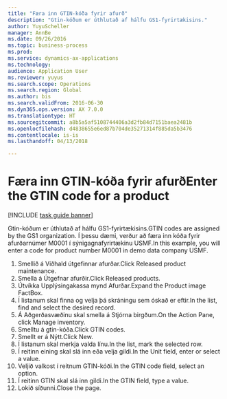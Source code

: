 ```yaml
--- 
title: "Færa inn GTIN-kóða fyrir afurð"
description: "Gtin-kóðum er úthlutað af hálfu GS1-fyrirtækisins."
author: YuyuScheller
manager: AnnBe
ms.date: 09/26/2016
ms.topic: business-process
ms.prod: 
ms.service: dynamics-ax-applications
ms.technology: 
audience: Application User
ms.reviewer: yuyus
ms.search.scope: Operations
ms.search.region: Global
ms.author: bis
ms.search.validFrom: 2016-06-30
ms.dyn365.ops.version: AX 7.0.0
ms.translationtype: HT
ms.sourcegitcommit: a8b5a5af5108744406a3d2fb84d7151baea2481b
ms.openlocfilehash: d4838655e6ed87b704de35271314f885da5b3476
ms.contentlocale: is-is
ms.lasthandoff: 04/13/2018

---
```

# <a name="enter-the-gtin-code-for-a-product"></a><span data-ttu-id="2aaa9-103">Færa inn GTIN-kóða fyrir afurð</span><span class="sxs-lookup"><span data-stu-id="2aaa9-103">Enter the GTIN code for a product</span></span>

[!INCLUDE [task guide banner](../../includes/task-guide-banner.md)]

<span data-ttu-id="2aaa9-104">Gtin-kóðum er úthlutað af hálfu GS1-fyrirtækisins.</span><span class="sxs-lookup"><span data-stu-id="2aaa9-104">GTIN codes are assigned by the GS1 organization.</span></span> <span data-ttu-id="2aaa9-105">Í þessu dæmi, verður að færa inn kóða fyrir afurðarnúmer M0001 í sýnigagnafyrirtækinu USMF.</span><span class="sxs-lookup"><span data-stu-id="2aaa9-105">In this example, you will enter a code for product number M0001 in demo data company USMF.</span></span>

1. <span data-ttu-id="2aaa9-106">Smellið á Viðhald útgefinnar afurðar.</span><span class="sxs-lookup"><span data-stu-id="2aaa9-106">Click Released product maintenance.</span></span>
2. <span data-ttu-id="2aaa9-107">Smella á Útgefnar afurðir.</span><span class="sxs-lookup"><span data-stu-id="2aaa9-107">Click Released products.</span></span>
3. <span data-ttu-id="2aaa9-108">Útvíkka Upplýsingakassa mynd Afurðar.</span><span class="sxs-lookup"><span data-stu-id="2aaa9-108">Expand the Product image FactBox.</span></span>
4. <span data-ttu-id="2aaa9-109">Í listanum skal finna og velja þá skráningu sem óskað er eftir.</span><span class="sxs-lookup"><span data-stu-id="2aaa9-109">In the list, find and select the desired record.</span></span>
5. <span data-ttu-id="2aaa9-110">Á Aðgerðasvæðinu skal smella á Stjórna birgðum.</span><span class="sxs-lookup"><span data-stu-id="2aaa9-110">On the Action Pane, click Manage inventory.</span></span>
6. <span data-ttu-id="2aaa9-111">Smelltu á gtin-kóða.</span><span class="sxs-lookup"><span data-stu-id="2aaa9-111">Click GTIN codes.</span></span>
7. <span data-ttu-id="2aaa9-112">Smellt er á Nýtt.</span><span class="sxs-lookup"><span data-stu-id="2aaa9-112">Click New.</span></span>
8. <span data-ttu-id="2aaa9-113">Í listanum skal merkja valda línu.</span><span class="sxs-lookup"><span data-stu-id="2aaa9-113">In the list, mark the selected row.</span></span>
9. <span data-ttu-id="2aaa9-114">Í reitinn eining skal slá inn eða velja gildi.</span><span class="sxs-lookup"><span data-stu-id="2aaa9-114">In the Unit field, enter or select a value.</span></span>
10. <span data-ttu-id="2aaa9-115">Veljið valkost í reitnum GTIN-kóði.</span><span class="sxs-lookup"><span data-stu-id="2aaa9-115">In the GTIN code field, select an option.</span></span>
11. <span data-ttu-id="2aaa9-116">Í reitinn GTIN skal slá inn gildi.</span><span class="sxs-lookup"><span data-stu-id="2aaa9-116">In the GTIN field, type a value.</span></span>
12. <span data-ttu-id="2aaa9-117">Lokið síðunni.</span><span class="sxs-lookup"><span data-stu-id="2aaa9-117">Close the page.</span></span>


